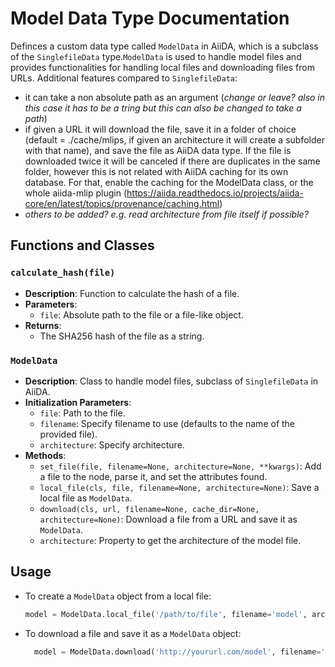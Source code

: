 # Model Data Type Documentation

Definces a custom data type called `ModelData` in AiiDA, which is a subclass of the `SinglefileData` type.`ModelData` is used to handle model files and provides functionalities for handling local files and downloading files from URLs.
Additional features compared to `SinglefileData`:
 - it can take a non absolute path as an argument (*change or leave? also in this case it has to be a tring but this can also be changed to take a path*)
 - if given a URL it will download the file, save it in a folder of choice (default = ./cache/mlips, if given an architecture it will create a subfolder with that name), and save the file as AiiDA data type. If the file is downloaded twice it will be canceled if there are duplicates in the same folder, however this is not related with AiiDA caching for its own database. For that, enable the caching for the ModelData class, or the whole aiida-mlip plugin (https://aiida.readthedocs.io/projects/aiida-core/en/latest/topics/provenance/caching.html)
 - *others to be added? e.g. read architecture from file itself if possible?*

## Functions and Classes

### `calculate_hash(file)`

- **Description**: Function to calculate the hash of a file.
- **Parameters**:
  - `file`: Absolute path to the file or a file-like object.
- **Returns**:
  - The SHA256 hash of the file as a string.

### `ModelData`

- **Description**: Class to handle model files, subclass of `SinglefileData` in AiiDA.
- **Initialization Parameters**:
  - `file`: Path to the file.
  - `filename`: Specify filename to use (defaults to the name of the provided file).
  - `architecture`: Specify architecture.
- **Methods**:
  - `set_file(file, filename=None, architecture=None, **kwargs)`: Add a file to the node, parse it, and set the attributes found.
  - `local_file(cls, file, filename=None, architecture=None)`: Save a local file as `ModelData`.
  - `download(cls, url, filename=None, cache_dir=None, architecture=None)`: Download a file from a URL and save it as `ModelData`.
  - `architecture`: Property to get the architecture of the model file.

## Usage

- To create a `ModelData` object from a local file:
  ```python
  model = ModelData.local_file('/path/to/file', filename='model', architecture='mace')
  ```
- To download a file and save it as a `ModelData` object:
  ```python
    model = ModelData.download('http://yoururl.com/model', filename='model', cache_dir='/home/mlip/', architecture='mace')
    ```

